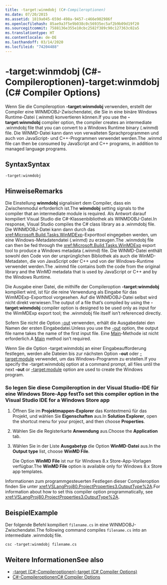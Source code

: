 ```yaml
---
title: -target:winmdobj (C#-Compileroptionen)
ms.date: 07/20/2015
ms.assetid: 1819a045-659d-498a-9457-c466e902986f
ms.openlocfilehash: 85ae9a3f5e9b038c0c56935ec5af2b9b09d19f20
ms.sourcegitcommit: 7588136e355e10cbc2582f389c90c127363c02a5
ms.translationtype: HT
ms.contentlocale: de-DE
ms.lasthandoff: 03/14/2020
ms.locfileid: "74204488"
---
```

# <a name="-targetwinmdobj-c-compiler-options"></a><span data-ttu-id="85962-102">-target:winmdobj (C#-Compileroptionen)</span><span class="sxs-lookup"><span data-stu-id="85962-102">-target:winmdobj (C# Compiler Options)</span></span>
<span data-ttu-id="85962-103">Wenn Sie die Compileroption **-target:winmdobj** verwenden, erstellt der Compiler eine WINMDOBJ-Zwischendatei, die Sie in eine binäre Windows Runtime-Datei (.winmd) konvertieren können.</span><span class="sxs-lookup"><span data-stu-id="85962-103">If you use the **-target:winmdobj** compiler option, the compiler creates an intermediate .winmdobj file that you can convert to a Windows Runtime binary (.winmd) file.</span></span> <span data-ttu-id="85962-104">Die WINMD-Datei kann dann von verwalteten Sprachprogrammen und auch von JavaScript- und C++-Programmen verwendet werden.</span><span class="sxs-lookup"><span data-stu-id="85962-104">The .winmd file can then be consumed by JavaScript and C++ programs, in addition to managed language programs.</span></span>  
  
## <a name="syntax"></a><span data-ttu-id="85962-105">Syntax</span><span class="sxs-lookup"><span data-stu-id="85962-105">Syntax</span></span>  
  
```console  
-target:winmdobj  
```  
  
## <a name="remarks"></a><span data-ttu-id="85962-106">Hinweise</span><span class="sxs-lookup"><span data-stu-id="85962-106">Remarks</span></span>  
 <span data-ttu-id="85962-107">Die Einstellung **winmdobj** signalisiert dem Compiler, dass ein Zwischenmodul erforderlich ist.</span><span class="sxs-lookup"><span data-stu-id="85962-107">The **winmdobj** setting signals to the compiler that an intermediate module is required.</span></span> <span data-ttu-id="85962-108">Als Antwort darauf kompiliert Visual Studio die C#-Klassenbibliothek als WINMDOBJ-Datei.</span><span class="sxs-lookup"><span data-stu-id="85962-108">In response, Visual Studio compiles the C# class library as a .winmdobj file.</span></span> <span data-ttu-id="85962-109">Die WINMDOBJ-Datei kann dann durch das <xref:Microsoft.Build.Tasks.WinMDExp>-Exporttool eingegeben werden, um eine Windows-Metadatendatei (.winmd) zu erzeugen.</span><span class="sxs-lookup"><span data-stu-id="85962-109">The .winmdobj file can then be fed through the <xref:Microsoft.Build.Tasks.WinMDExp> export tool to produce a Windows metadata (.winmd) file.</span></span> <span data-ttu-id="85962-110">Die WINMD-Datei enthält sowohl den Code von der ursprünglichen Bibliothek als auch die WinMD-Metadaten, die von JavaScript oder C++ und von der Windows-Runtime verwendet werden.</span><span class="sxs-lookup"><span data-stu-id="85962-110">The .winmd file contains both the code from the original library and the WinMD metadata that is used by JavaScript or C++ and by the Windows Runtime.</span></span>  
  
 <span data-ttu-id="85962-111">Die Ausgabe einer Datei, die mithilfe der Compileroption **-target:winmdobj** kompiliert wird, ist für die reine Verwendung als Eingabe für das WimMDExp-Exporttool vorgesehen. Auf die WINMDOBJ-Datei selbst wird nicht direkt verwiesen.</span><span class="sxs-lookup"><span data-stu-id="85962-111">The output of a file that’s compiled by using the **-target:winmdobj** compiler option is designed to be used only as input for the WimMDExp export tool; the .winmdobj file itself isn’t referenced directly.</span></span>  
  
 <span data-ttu-id="85962-112">Sofern Sie nicht die Option [-out](./out-compiler-option.md) verwenden, erhält die Ausgabedatei den Namen der ersten Eingabedatei.</span><span class="sxs-lookup"><span data-stu-id="85962-112">Unless you use the [-out](./out-compiler-option.md) option, the output file name takes the name of the first input file.</span></span> <span data-ttu-id="85962-113">Eine [Main](../../programming-guide/main-and-command-args/index.md)-Methode ist nicht erforderlich.</span><span class="sxs-lookup"><span data-stu-id="85962-113">A [Main](../../programming-guide/main-and-command-args/index.md) method isn’t required.</span></span>  
  
 <span data-ttu-id="85962-114">Wenn Sie die Option -target:winmdobj an einer Eingabeaufforderung festlegen, werden alle Dateien bis zur nächsten Option **-out** oder [-target:module](./target-module-compiler-option.md) verwendet, um das Windows-Programm zu erstellen.</span><span class="sxs-lookup"><span data-stu-id="85962-114">If you specify the -target:winmdobj option at a command prompt, all files until the next **-out** or [-target:module](./target-module-compiler-option.md) option are used to create the Windows program.</span></span>  
  
### <a name="to-set-this-compiler-option-in-the-visual-studio-ide-for-a-windows-store-app"></a><span data-ttu-id="85962-115">So legen Sie diese Compileroption in der Visual Studio-IDE für eine Windows Store-App fest</span><span class="sxs-lookup"><span data-stu-id="85962-115">To set this compiler option in the Visual Studio IDE for a Windows Store app</span></span>  
  
1. <span data-ttu-id="85962-116">Öffnen Sie im **Projektmappen-Explorer** das Kontextmenü für das Projekt, und wählen Sie **Eigenschaften** aus.</span><span class="sxs-lookup"><span data-stu-id="85962-116">In **Solution Explorer**, open the shortcut menu for your project, and then choose **Properties**.</span></span>  
  
2. <span data-ttu-id="85962-117">Wählen Sie die Registerkarte **Anwendung** aus.</span><span class="sxs-lookup"><span data-stu-id="85962-117">Choose the **Application** tab.</span></span>  
  
3. <span data-ttu-id="85962-118">Wählen Sie in der Liste **Ausgabetyp** die Option **WinMD-Datei** aus.</span><span class="sxs-lookup"><span data-stu-id="85962-118">In the **Output type** list, choose **WinMD File**.</span></span>  
  
     <span data-ttu-id="85962-119">Die Option **WinMD File** ist nur für Windows 8.x Store-App-Vorlagen verfügbar.</span><span class="sxs-lookup"><span data-stu-id="85962-119">The **WinMD File** option is available only for Windows 8.x Store app templates.</span></span>  
  
 <span data-ttu-id="85962-120">Informationen zum programmgesteuerten Festlegen dieser Compileroption finden Sie unter <xref:VSLangProj80.ProjectProperties3.OutputType%2A>.</span><span class="sxs-lookup"><span data-stu-id="85962-120">For information about how to set this compiler option programmatically, see <xref:VSLangProj80.ProjectProperties3.OutputType%2A>.</span></span>  
  
## <a name="example"></a><span data-ttu-id="85962-121">Beispiel</span><span class="sxs-lookup"><span data-stu-id="85962-121">Example</span></span>  
 <span data-ttu-id="85962-122">Der folgende Befehl kompiliert `filename.cs` in eine WINMDOBJ-Zwischendatei.</span><span class="sxs-lookup"><span data-stu-id="85962-122">The following command compiles `filename.cs` into an intermediate .winmdobj file.</span></span>  
  
```console  
csc -target:winmdobj filename.cs  
```  
  
## <a name="see-also"></a><span data-ttu-id="85962-123">Weitere Informationen</span><span class="sxs-lookup"><span data-stu-id="85962-123">See also</span></span>

- [<span data-ttu-id="85962-124">-target (C#-Compileroptionen)</span><span class="sxs-lookup"><span data-stu-id="85962-124">-target (C# Compiler Options)</span></span>](./target-compiler-option.md)
- [<span data-ttu-id="85962-125">C#-Compileroptionen</span><span class="sxs-lookup"><span data-stu-id="85962-125">C# Compiler Options</span></span>](./index.md)
